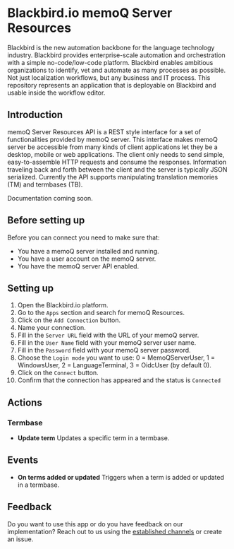 # Blackbird.io memoQ Server Resources

Blackbird is the new automation backbone for the language technology industry. Blackbird provides enterprise-scale automation and orchestration with a simple no-code/low-code platform. Blackbird enables ambitious organizations to identify, vet and automate as many processes as possible. Not just localization workflows, but any business and IT process. This repository represents an application that is deployable on Blackbird and usable inside the workflow editor.

## Introduction

memoQ Server Resources API is a REST style interface for a set of functionalities provided by memoQ server. This interface makes memoQ server be accessible from many kinds of client applications let they be a desktop, mobile or web applications. The client only needs to send simple, easy-to-assemble HTTP requests and consume the responses. Information traveling back and forth between the client and the server is typically JSON serialized. Currently the API supports manipulating translation memories (TM) and termbases (TB).

Documentation coming soon.

## Before setting up

Before you can connect you need to make sure that:

- You have a memoQ server installed and running.
- You have a user account on the memoQ server.
- You have the memoQ server API enabled.

## Setting up

1. Open the Blackbird.io platform.
2. Go to the `Apps` section and search for memoQ Resources.
3. Click on the `Add Connection` button.
4. Name your connection.
5. Fill in the `Server URL` field with the URL of your memoQ server.
6. Fill in the `User Name` field with your memoQ server user name.
7. Fill in the `Password` field with your memoQ server password.
8. Choose the `Login mode` you want to use: 0 = MemoQServerUser, 1 = WindowsUser, 2 = LanguageTerminal, 3 = OidcUser (by default 0).
9. Click on the `Connect` button.
10. Confirm that the connection has appeared and the status is `Connected`

## Actions

### Termbase

- **Update term**  Updates a specific term in a termbase.

## Events

- **On terms added or updated**  Triggers when a term is added or updated in a termbase.

## Feedback

Do you want to use this app or do you have feedback on our implementation? Reach out to us using the [established channels](https://www.blackbird.io/) or create an issue.

<!-- end docs -->

